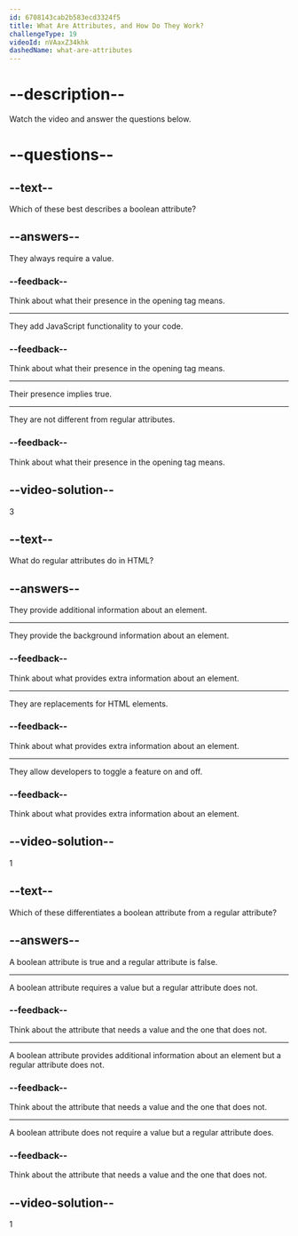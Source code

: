 ```yaml
---
id: 6708143cab2b583ecd3324f5
title: What Are Attributes, and How Do They Work?
challengeType: 19
videoId: nVAaxZ34khk
dashedName: what-are-attributes
---
```


# --description--

Watch the video and answer the questions below.

# --questions--

## --text--

Which of these best describes a boolean attribute?

## --answers--

They always require a value.

### --feedback--

Think about what their presence in the opening tag means.

---

They add JavaScript functionality to your code.

### --feedback--

Think about what their presence in the opening tag means.

---

Their presence implies true.

---

They are not different from regular attributes.

### --feedback--

Think about what their presence in the opening tag means.

## --video-solution--

3

## --text--

What do regular attributes do in HTML?

## --answers--

They provide additional information about an element.

---

They provide the background information about an element.

### --feedback--

Think about what provides extra information about an element.

---

They are replacements for HTML elements.

### --feedback--

Think about what provides extra information about an element.

---

They allow developers to toggle a feature on and off.

### --feedback--

Think about what provides extra information about an element.

## --video-solution--

1

## --text--

Which of these differentiates a boolean attribute from a regular attribute?

## --answers--

A boolean attribute is true and a regular attribute is false.

---

A boolean attribute requires a value but a regular attribute does not.

### --feedback--

Think about the attribute that needs a value and the one that does not.

---

A boolean attribute provides additional information about an element but a regular attribute does not.

### --feedback--

Think about the attribute that needs a value and the one that does not.

---

A boolean attribute does not require a value but a regular attribute does.

### --feedback--

Think about the attribute that needs a value and the one that does not.

## --video-solution--

1
